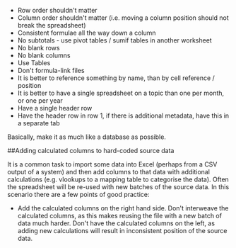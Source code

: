 
* Row order shouldn't matter
* Column order shouldn't matter (i.e. moving a column position should not break the spreadsheet)
* Consistent formulae all the way down a column
* No subtotals - use pivot tables / sumif tables in another worksheet
* No blank rows
* No blank columns
* Use Tables
* Don't formula-link files
* It is better to reference something by name, than by cell reference / position
* It is better to have a single spreadsheet on a topic than one per month, or one per year
* Have a single header row
* Have the header row in row 1, if there is additional metadata, have this in a separate tab

Basically, make it as much like a database as possible.

##Adding calculated columns to hard-coded source data

It is a common task to import some data into Excel (perhaps from a CSV output of a system) and then add columns to that data with additional calculations (e.g. vlookups to a mapping table to categorise the data). Often the spreadsheet will be re-used with new batches of the source data. In this scenario there are a few points of good practice:

* Add the calculated columns on the right hand side. Don't interweave the calculated columns, as this makes reusing the file with a new batch of data much harder. Don't have the calculated columns on the left, as adding new calculations will result in inconsistent position of the source data.
